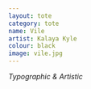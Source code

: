 ```yaml
---
layout: tote
category: tote
name: Vile
artist: Kalaya Kyle
colour: black
image: vile.jpg
---
```


*Typographic & Artistic*